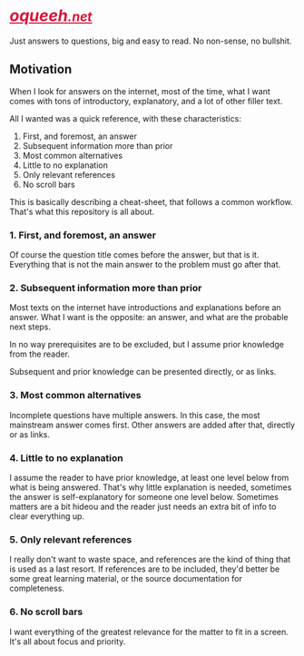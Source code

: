# <a style="color: crimson; font-weight: bold; font-style: italic" href="https://oqueeh.net">oqueeh<span style="font-size:0.8em">.net</span></a>
Just answers to questions, big and easy
to read. No non-sense, no bullshit.

## Motivation

When I look for answers on the internet,
most of the time, what I want comes with
tons of introductory, explanatory,
and a lot of other filler text.

All I wanted was a quick reference,
with these characteristics:

1. First, and foremost, an answer
2. Subsequent information more than prior
3. Most common alternatives
4. Little to no explanation
5. Only relevant references
6. No scroll bars

This is basically describing a cheat-sheet,
that follows a common workflow.
That's what this repository is all about.

### 1. First, and foremost, an answer

Of course the question title comes
before the answer, but that is it.
Everything that is not the main answer
to the problem must go after that.

### 2. Subsequent information more than prior

Most texts on the internet have introductions
and explanations before an answer.
What I want is the opposite: an answer,
and what are the probable next steps.

In no way prerequisites are to be excluded,
but I assume prior knowledge from the reader.

Subsequent and prior knowledge can be
presented directly, or as links.

### 3. Most common alternatives

Incomplete questions have multiple answers.
In this case, the most mainstream answer
comes first.
Other answers are added after that,
directly or as links.

### 4. Little to no explanation

I assume the reader to have prior knowledge,
at least one level below from what is being
answered.
That's why little explanation is needed,
sometimes the answer is self-explanatory
for someone one level below.
Sometimes matters are a bit hideou and
the reader just needs an extra bit of
info to clear everything up.

### 5. Only relevant references

I really don't want to waste space, and
references are the kind of thing that is
used as a last resort.
If references are to be included, they'd
better be some great learning material,
or the source documentation for completeness.

### 6. No scroll bars

I want everything of the greatest relevance
for the matter to fit in a screen.
It's all about focus and priority.
